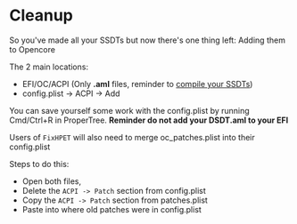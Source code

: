 # Cleanup

So you've made all your SSDTs but now there's one thing left: Adding them to Opencore

The 2 main locations:

* EFI/OC/ACPI (Only **.aml** files, reminder to [compile your SSDTs](/Manual/compile.md))
* config.plist -> ACPI -> Add

You can save yourself some work with the config.plist by running Cmd/Ctrl+R in ProperTree. **Reminder do not add your DSDT.aml to your EFI**

Users of `FixHPET` will also need to merge oc_patches.plist into their config.plist

Steps to do this:

* Open both files, 
* Delete the `ACPI -> Patch` section from config.plist
* Copy the `ACPI -> Patch` section from patches.plist
* Paste into where old patches were in config.plist

